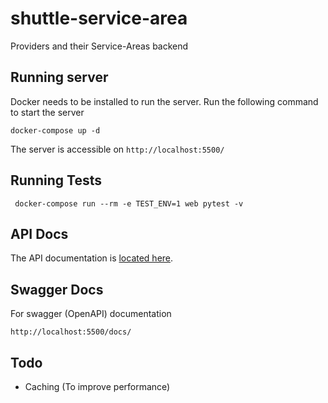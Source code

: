# shuttle-service-area

Providers and their Service-Areas backend

## Running server

Docker needs to be installed to run the server. Run the following command to start the server

```shell
docker-compose up -d
```

The server is accessible on `http://localhost:5500/`

## Running Tests

```shell
 docker-compose run --rm -e TEST_ENV=1 web pytest -v
```

## API Docs

The API documentation is [located here](docs/api-docs.md).

## Swagger Docs

For swagger (OpenAPI) documentation

`http://localhost:5500/docs/`


## Todo

- Caching (To improve performance)